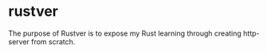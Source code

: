 # rustver
The purpose of Rustver is to expose my Rust learning through creating http-server from scratch.
